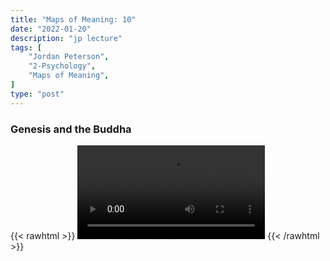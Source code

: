 ```yaml
---
title: "Maps of Meaning: 10"
date: "2022-01-20"
description: "jp lecture"
tags: [
    "Jordan Peterson",
    "2-Psychology",
    "Maps of Meaning",
]
type: "post"
---
```


### Genesis and the Buddha

{{< rawhtml >}}
    <video width="auto" height="auto" controls>
        <source src="https://lectures.dev00ps.com/maps-of-meaning/2017%20Maps%20of%20Meaning%2010%20-%20Genesis%20and%20the%20Buddha.mp4" type="video/mp4"> 
    </video>
{{< /rawhtml >}}